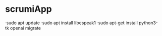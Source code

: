 # scrumiApp

·sudo apt update
·sudo apt install libespeak1
·sudo apt-get install python3-tk
openai migrate

